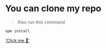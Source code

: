# You can clone my repo 
> Also run this command 
```sh
npm install
```

['Click me 🚀'](https://gallary-animated.vercel.app/)